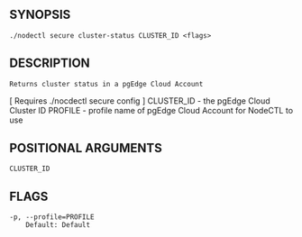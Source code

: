 ## SYNOPSIS
    ./nodectl secure cluster-status CLUSTER_ID <flags>
 
## DESCRIPTION
    Returns cluster status in a pgEdge Cloud Account
[ Requires ./nocdectl secure config ]
  CLUSTER_ID - the pgEdge Cloud Cluster ID
  PROFILE - profile name of pgEdge Cloud Account for NodeCTL to use
 
## POSITIONAL ARGUMENTS
    CLUSTER_ID
 
## FLAGS
    -p, --profile=PROFILE
        Default: Default
